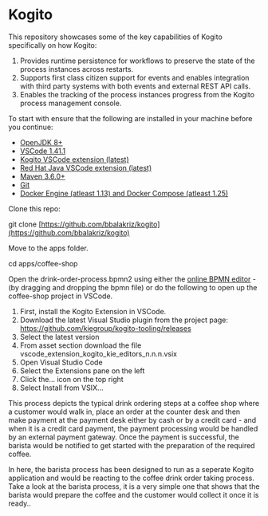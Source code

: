 # Kogito 

This repository showcases some of the key capabilities of Kogito specifically on how Kogito:

1. Provides runtime persistence for workflows to preserve the state of the process instances across restarts. 
2. Supports first class citizen support for events and enables integration with third party systems with both events and external REST API calls. 
3. Enables the tracking of the process instances progress from the Kogito process management console. 

To start with ensure that the following are installed in your machine before you continue:

-   [OpenJDK 8+](https://computingforgeeks.com/how-to-install-java-11-openjdk-11-on-rhel-8)
-   [VSCode 1.41.1](https://code.visualstudio.com/docs/setup/linux)
-   [Kogito VSCode extension (latest)](https://github.com/kiegroup/kogito-tooling/releases)
-   [Red Hat Java VSCode extension (latest)](https://marketplace.visualstudio.com/items?itemName=redhat.java)
-   [Maven 3.6.0+](https://maven.apache.org/install.html)
-   [Git](https://git-scm.com/book/en/v2/Getting-Started-Installing-Git)
-   [Docker Engine (atleast 1.13) and Docker Compose (atleast 1.25)](https://download.docker.com/)

Clone this repo:

git clone  [https://github.com/bbalakriz/kogito](https://github.com/bbalakriz/kogito)

Move to the apps folder.

cd apps/coffee-shop

Open the drink-order-process.bpmn2 using either the [online BPMN editor](https://kiegroup.github.io/kogito-online/#/) - (by dragging and dropping the bpmn file) or do the following to open up the coffee-shop project in VSCode. 

1. First, install the Kogito Extension in VSCode.
2. Download the latest Visual Studio plugin from the project page: https://github.com/kiegroup/kogito-tooling/releases
3. Select the latest version
4. From asset section download the file vscode_extension_kogito_kie_editors_n.n.n.vsix
5. Open Visual Studio Code
6. Select the Extensions pane on the left
7. Click the... icon on the top right
8. Select Install from VSIX...

This process depicts the typical drink ordering steps at a coffee shop where a customer would walk in, place an order at the counter desk and then make payment at the payment desk either by cash or by a credit card - and when it is a credit card payment, the payment processing would be handled by an external payment gateway. Once the payment is successful, the barista would be notified to get started with the preparation of the required coffee. 

In here, the barista process has been designed to run as a seperate Kogito application and would be reacting to the coffee drink order taking process. Take a look at the barista process, it is a very simple one that shows that the barista would prepare the coffee and the customer would collect it once it is ready..
